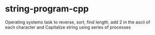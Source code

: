 # string-program-cpp
Operating systems task to reverse, sort, find length, add 2 in the ascii of each character and Capitalize string using series of processes
